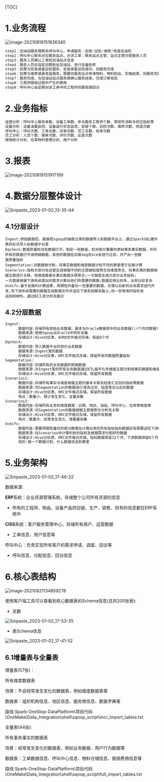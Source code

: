 [TOC]



# 1.业务流程

![image-20210819151836340](assets/image-20210819151836340.png)

```mathematica
step1：加油站服务商联系呼叫中心，申请服务：安装/巡检/维修/改造加油机
step2：呼叫中心联系对应服务站点，分派工单：联系站点主管，站点主管分配服务人员
step3：服务人员确认工单和加油站点信息
step4：服务人员在指定日期到达加油站，进行设备检修
step5：如果为安装或者巡检服务，安装或者巡检成功，则服务完成
step6：如果为维修或者改造服务，需要向服务站点申请物料，物料到达，实施结束，则服务完成
step7：服务完成，与加油站站点服务商确认服务结束，完成订单核验
step8：工程师报销过程中产生的费用
step9：呼叫中心会定期对该工单中的工程师的服务做回访
```

# 2.业务指标

```markdown
运营分析：呼叫中心服务单数、设备工单数、参与服务工程师个数、零部件消耗与供应指标等
设备分析：设备油量监控、设备运行状态监控、安装个数、巡检次数、维修次数、改造次数
呼叫中心：呼叫次数、工单总数、派单总数、完工总数、核单次数
员工分析：人员个数、接单次数、评价次数、出差次数
报销统计分析、仓库物料管理分析、用户分析
```

# 3.报表

![image-20210819151917199](assets/image-20210819151917199.png)

# 4.数据分层整体设计

![Snipaste_2023-01-02_13-35-44](assets/Snipaste_2023-01-02_13-35-44.png)

## **4.1分层设计**

```properties
Ingest:原始数据层，直接把sqoop的抽取过来的数据导入到数据平台上，通过SparkSQL建外表的形式导入到数据平台里
Dqcheck:数据质量检测及数据打平，制定一些数值，检测部分重要的原始事务事实数据，并将所有的数据打平成明细数据，其他的数据在后面Seg及Sce会进行过滤，并产出一些数         据质量指标
Segmentation:对数据做分割，将事实数据和维度数据分到不同的表里便于后面计算
Scenarios:指标大部分在这里生成根据不同的主题做轻度聚合及维度聚合，将事实表的数据根据主题进行关联，将维度数据与事实数据关联聚合;一方面是生成大部分业务指标;             一方面是根据下游系统提出的需求计算出他们所需要的数据;数据应用比较多，业务比较复杂
Ucmifs:基于前面的计算结果，周期性的备份一些重要的数据，方便以后新的业务需求迭代开发;将下游系统需要的数据生成数据文件并送往下游系统服务器上;将一些常用的指标发        送到RDBMS，通过BI工具分析及展示
```

## **4.2分层数据**

```mathematica
Ingest:
      数据内容:存储所有原始业务数据，基本与Oracle数据库中的业务数据(14个月的数据)保持一致(通过建外表形式导入数据)
      数据来源:使用Sqoop从Oracle中同步采集
      存储设计:Hive分区表，AVRO文件格式存储，保留8个月
Dqcheck:
      数据内容:导入数据平台的部分业务数据
      数据来源:Ingest里的数据
      存储设计:Hive分区表，ORC文件格式存储，保留所有的数据质量指标
Segmentation:
      数据内容:存储所有的业务数据的明细数据
      数据来源:对Ingest里的所有业务数据通过ETL扁平化并根据主题分割成事实数据和维度数据
      存储设计:Hive分区表，ORC文件格式存储，保留所有数据
Scenarios1:
      数据内容:存储所有事实与维度根据主题的基本关联及轻度汇总后的指标等数据
      数据来源:对Segmentation的数据进行清洗过滤、轻度聚合以后的数据
      存储设计:Hive分区表，ORC文件格式存储，保留所有数据
      特点：数量小、很少发生变化、全量采集
Scenarios2:
      数据内容:存储所有业务的维度数据：日期、地区、油站、呼叫中心、仓库等维度表
      数据来源:对Segmentation的数据根据主题做聚合分析及关联
      存储设计:Hive分区表，ORC文件格式存储，保留所有数据
      特点：数量大、经常发生变化、增量量采集
Ucmifs:
      数据内容:需要周期性备份的部分数据及计算出来的所有指标指标数据还有需要送往下游的数据
      数据来源:在Scenarios中计算的到的指标及根据需求分割好的数据
      存储设计:Hive分区表，ORC文件格式存储，指标数据保留12个月，下游数据保留6个月
      目的:做一个数据分割，什么数据该去到哪里
```

# 5.业务架构

![Snipaste_2023-01-02_17-46-22](assets/Snipaste_2023-01-02_17-46-22.png)

数据来源:

**ERP**系统：企业资源管理系统，存储整个公司所有资源的信息

- 所有的工程师、物品、设备产品供应链、生产、销售、财务的信息都在ERP系统中

**CISS**系统：客户服务管理中心，存储所有用户、运营数据

- 工单信息、用户信息等

呼叫中心：负责实现所有客户的需求申请、调度、回访等

- 呼叫信息、分配信息、回访信息

# 6.核心表结构

![image-20210821134859278](assets/image-20210821134859278.png)

使用客户端工具可以查看到核心数据表的Schema信息(总共200张表):

- 总数

![Snipaste_2023-01-02_17-53-35](assets/Snipaste_2023-01-02_17-53-35.png)

- 表Schema信息

![Snipaste_2023-01-02_17-41-52](assets/Snipaste_2023-01-02_17-41-52.png)

## **6.1增量表与全量表**

增量表(57张)：

所有维度数据表

场景：不会经常发生变化的数据表，例如维度数据表等

数据表：组织机构信息、地区信息、服务商信息、数据字典等

路径:Spark-OneStop-DataPlatform\项目代码\OneMake\Data_Integration\shell\sqoop_script\incr_import_tables.txt

全量表(44张):

所有事务事实的数据表

场景：经常发生变化的数据表，例如业务数据、用户行为数据等

数据表：工单数据信息、呼叫中心信息、物料仓储信息、报销费用信息等

路径:Spark-OneStop-DataPlatform\项目代码\OneMake\Data_Integration\shell\sqoop_script\full_import_tables.txt